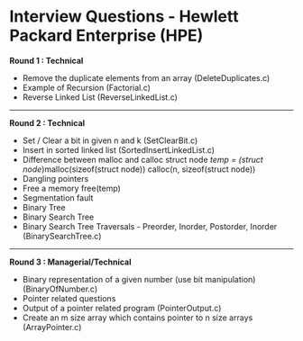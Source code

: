 # Interview Questions - Hewlett Packard Enterprise (HPE)

**Round 1 : Technical**
- Remove the duplicate elements from an array (DeleteDuplicates.c)
- Example of Recursion (Factorial.c)
- Reverse Linked List (ReverseLinkedList.c)

<hr>

**Round 2 : Technical**
- Set / Clear a bit in given n and k (SetClearBit.c)
- Insert in sorted linked list (SortedInsertLinkedList.c)
- Difference between malloc and calloc
    struct node *temp = (struct node*)malloc(sizeof(struct node))
    calloc(n, sizeof(struct node))
- Dangling pointers
- Free a memory
    free(temp)
- Segmentation fault
- Binary Tree
- Binary Search Tree
- Binary Search Tree Traversals - Preorder, Inorder, Postorder, Inorder (BinarySearchTree.c)

<hr>

**Round 3 : Managerial/Technical**
- Binary representation of a given number (use bit manipulation) (BinaryOfNumber.c)
- Pointer related questions
- Output of a pointer related program (PointerOutput.c)
- Create an m size array which contains pointer to n size arrays (ArrayPointer.c)
